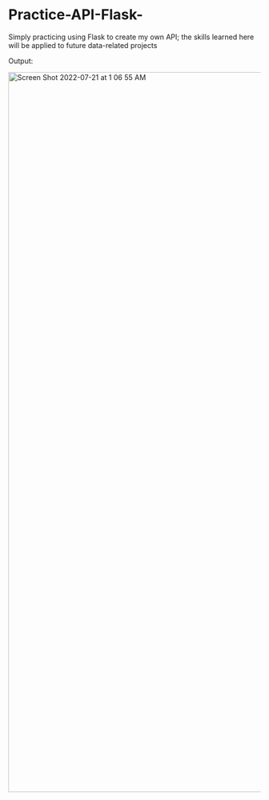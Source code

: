 # Practice-API-Flask-
Simply practicing using Flask to create my own API; the skills learned here will be applied to future data-related projects

Output:

<img width="1440" alt="Screen Shot 2022-07-21 at 1 06 55 AM" src="https://user-images.githubusercontent.com/81287555/180163439-45ccaa7d-9b0f-4fde-ac50-ee67458dd763.png">
